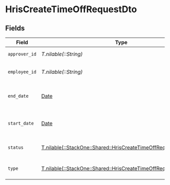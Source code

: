 # HrisCreateTimeOffRequestDto


## Fields

| Field                                                                                                                        | Type                                                                                                                         | Required                                                                                                                     | Description                                                                                                                  | Example                                                                                                                      |
| ---------------------------------------------------------------------------------------------------------------------------- | ---------------------------------------------------------------------------------------------------------------------------- | ---------------------------------------------------------------------------------------------------------------------------- | ---------------------------------------------------------------------------------------------------------------------------- | ---------------------------------------------------------------------------------------------------------------------------- |
| `approver_id`                                                                                                                | *T.nilable(::String)*                                                                                                        | :heavy_minus_sign:                                                                                                           | The approver ID                                                                                                              | 1687-4                                                                                                                       |
| `employee_id`                                                                                                                | *T.nilable(::String)*                                                                                                        | :heavy_minus_sign:                                                                                                           | The employee ID                                                                                                              | 1687-3                                                                                                                       |
| `end_date`                                                                                                                   | [Date](https://ruby-doc.org/stdlib-2.6.1/libdoc/date/rdoc/Date.html)                                                         | :heavy_minus_sign:                                                                                                           | The end date of the time off request                                                                                         | 2021-01-01T01:01:01.000Z                                                                                                     |
| `start_date`                                                                                                                 | [Date](https://ruby-doc.org/stdlib-2.6.1/libdoc/date/rdoc/Date.html)                                                         | :heavy_minus_sign:                                                                                                           | The start date of the time off request                                                                                       | 2021-01-01T01:01:01.000Z                                                                                                     |
| `status`                                                                                                                     | [T.nilable(::StackOne::Shared::HrisCreateTimeOffRequestDtoStatus)](../../models/shared/hriscreatetimeoffrequestdtostatus.md) | :heavy_minus_sign:                                                                                                           | The status of the time off request                                                                                           |                                                                                                                              |
| `type`                                                                                                                       | [T.nilable(::StackOne::Shared::HrisCreateTimeOffRequestDtoType)](../../models/shared/hriscreatetimeoffrequestdtotype.md)     | :heavy_minus_sign:                                                                                                           | The type of the time off request                                                                                             |                                                                                                                              |